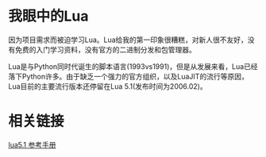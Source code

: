# 我眼中的Lua

因为项目需求而被迫学习Lua。Lua给我的第一印象很糟糕，对新人很不友好，没有免费的入门学习资料，没有官方的二进制分发和包管理器。

Lua是与Python同时代诞生的脚本语言(1993vs1991)，但是从发展来看，Lua已经落下Python许多。由于缺乏一个强力的官方组织，以及LuaJIT的流行等原因，Lua目前的主要流行版本还停留在Lua 5.1(发布时间为2006.02)。

# 相关链接

[lua5.1 参考手册](https://www.lua.org/manual/5.1/manual.html)

